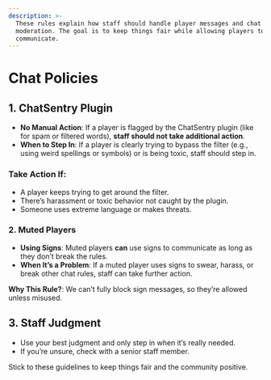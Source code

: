 ```yaml
---
description: >-
  These rules explain how staff should handle player messages and chat
  moderation. The goal is to keep things fair while allowing players to
  communicate.
---
```


# Chat Policies

## 1. **ChatSentry Plugin**

* **No Manual Action**: If a player is flagged by the ChatSentry plugin (like for spam or filtered words), **staff should not take additional action**.
* **When to Step In**: If a player is clearly trying to bypass the filter (e.g., using weird spellings or symbols) or is being toxic, staff should step in.

### **Take Action If:**

* A player keeps trying to get around the filter.
* There’s harassment or toxic behavior not caught by the plugin.
* Someone uses extreme language or makes threats.

### 2. **Muted Players**

* **Using Signs**: Muted players **can** use signs to communicate as long as they don’t break the rules.
* **When It’s a Problem**: If a muted player uses signs to swear, harass, or break other chat rules, staff can take further action.

**Why This Rule?**: We can’t fully block sign messages, so they’re allowed unless misused.

## 3. **Staff Judgment**

* Use your best judgment and only step in when it’s really needed.
* If you’re unsure, check with a senior staff member.

Stick to these guidelines to keep things fair and the community positive.
